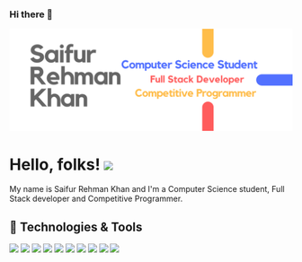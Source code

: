 ### Hi there 👋
[![Header](https://github.com/Saifu0/Saifu0/blob/main/Saifur%20Rehman%20Khan.png "Header")](https://github.com/Saifu0/)

# Hello, folks! <img src="https://raw.githubusercontent.com/MartinHeinz/MartinHeinz/master/wave.gif" width="30px">

My name is Saifur Rehman Khan and I'm a Computer Science student, Full Stack developer and Competitive Programmer. 

## 🔧 Technologies & Tools
![](https://img.shields.io/badge/OS-Linux-informational?style=flat&logo=linux&logoColor=white&color=2bbc8a)
![](https://img.shields.io/badge/Code-Python-informational?style=flat&logo=python&logoColor=white&color=2bbc8a)
![](https://img.shields.io/badge/Code-JavaScript-informational?style=flat&logo=javascript&logoColor=white&color=2bbc8a)
![](https://img.shields.io/badge/Code-C++-informational?style=flat&logo=c++&logoColor=white&color=2bbc8a)
![](https://img.shields.io/badge/Code-React-informational?style=flat&logo=javascript&logoColor=white&color=2bbc8a)
![](https://img.shields.io/badge/Code-Django-informational?style=flat&logo=python&logoColor=white&color=2bbc8a)
![](https://img.shields.io/badge/Shell-Bash-informational?style=flat&logo=gnu-bash&logoColor=white&color=2bbc8a)
![](https://img.shields.io/badge/Tools-MySQL-informational?style=flat&logo=mysql&logoColor=white&color=2bbc8a)
![](https://img.shields.io/badge/Clouds-Heroku-informational?style=flat&logo=heroku&logoColor=white&color=2bbc8a)
![](https://img.shields.io/badge/Clouds-AWS-informational?style=flat&logo=aws&logoColor=white&color=2bbc8a)
<!--
**Saifu0/Saifu0** is a ✨ _special_ ✨ repository because its `README.md` (this file) appears on your GitHub profile.

Here are some ideas to get you started:

- 🔭 I’m currently working on ...
- 🌱 I’m currently learning ...
- 👯 I’m looking to collaborate on ...
- 🤔 I’m looking for help with ...
- 💬 Ask me about ...
- 📫 How to reach me: ...
- 😄 Pronouns: ...
- ⚡ Fun fact: ...
-->
